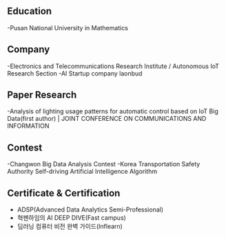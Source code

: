 ## Education 
  -Pusan National University in Mathematics

## Company
  -Electronics and Telecommunications Research Institute / Autonomous IoT Research Section
  -AI Startup company laonbud

## Paper Research
  -Analysis of lighting usage patterns for automatic control based on IoT Big Data(first author) | JOINT CONFERENCE ON COMMUNICATIONS AND INFORMATION

## Contest 
  -Changwon Big Data Analysis Contest
  -Korea Transportation Safety Authority Self-driving Artificial Intelligence Algorithm

## Certificate & Certification
  - ADSP(Advanced Data Analytics Semi-Professional)
  - 혁펜하임의 AI DEEP DIVE(Fast campus)
  - 딥러닝 컴퓨터 비전 완벽 가이드(Inflearn)
